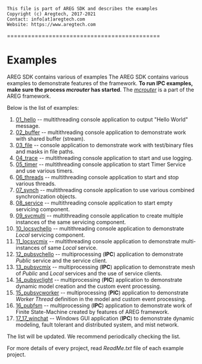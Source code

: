 ```
This file is part of AREG SDK and describes the examples
Copyright (c) Aregtech, 2017-2021
Contact: info[at]aregtech.com
Website: https://www.aregtech.com
```
============================================
# Examples

AREG SDK contains various of examples
The AREG SDK contains various examples to demonstrate features of the framework.  **To run IPC examples, make sure the process _mcrouter_ has started**. The [_mcrouter_](./../framework/mcrouter/) is a part of the AREG framework.

Below is the list of examples:

1.  [01_hello](./01_hello/) -- multithreading console application to output "Hello World" message.
2.  [02_buffer](./02_buffer/) -- multithreading console application to demonstrate work with shared buffer (stream).
3.  [03_file](./03_file/) -- console application to demonstrate work with test/binary files and masks in file paths.
4.  [04_trace](./04_trace/) -- multithreading console application to start and use logging.
5.  [05_timer](./05_timer/) -- multithreading console application to start Timer Service and use various timers.
6.  [06_threads](./06_threads/) -- multithreading console application to start and stop various threads.
7.  [07_synch](./07_synch/) -- multithreading console application to use various combined synchronization objects.
8.  [08_service](./08_service/) -- multithreading console application to start empty servicing component.
9.  [09_svcmulti](./09_svcmulti/) -- multithreading console application to create multiple instances of the same servicing component.
10. [10_locsvchello](./10_locsvchello/) -- multithreading console application to demonstrate _Local_ servicing component.
11. [11_locsvcmix](./11_locsvcmix/) -- multithreading console application to demonstrate multi-instances of same _Local_ service.
12. [12_pubsvchello](./12_pubsvchello/) -- multiprocessing (**IPC**) application to demonstrate _Public_ service and the service client.
13. [13_pubsvcmix](./13_pubsvcmix/) -- multiprocessing (**IPC**) application to demonstrate mesh of _Public_ and _Local_ services and the use of service clients.
14. [14_pubsvclight](./14_pubsvclight/) -- multiprocessing (**PIC**) application to demonstrate dynamic model creation and the custom event processing.
15. [15_pubsvcworker](./15_pubsvcworker/) -- multiprocessing (**PIC**) application to demonstrate _Worker Thread_ definition in the model and custom event processing.
16. [16_pubfsm](./16_pubfsm/) -- multiprocessing (**IPC**) application to demonstrate work of Finite State-Machine created by features of AREG framework.
16. [17_17_winchat](./17_winchat/) -- Windows GUI application (**IPC**) to demonstrate dynamic modeling, fault tolerant and distributed system, and mist network.

The list will be updated. We recommend periodically checking the list.

For more details of every project, read _ReadMe.txt_ file of each example project.
